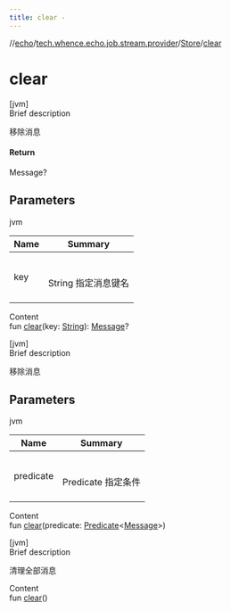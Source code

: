```yaml
---
title: clear -
---
```

//[echo](../../index.md)/[tech.whence.echo.job.stream.provider](../index.md)/[Store](index.md)/[clear](clear.md)



# clear  
[jvm]  
Brief description  


移除消息



#### Return  


Message?



## Parameters  
  
jvm  
  
|  Name|  Summary| 
|---|---|
| key| <br><br>String 指定消息键名<br><br>
  
  
Content  
fun [clear](clear.md)(key: [String](https://kotlinlang.org/api/latest/jvm/stdlib/kotlin/-string/index.html)): [Message](../../tech.whence.echo.job.stream.message/-message/index.md)?  


[jvm]  
Brief description  


移除消息



## Parameters  
  
jvm  
  
|  Name|  Summary| 
|---|---|
| predicate| <br><br>Predicate<Message> 指定条件<br><br>
  
  
Content  
fun [clear](clear.md)(predicate: [Predicate](../../tech.whence.echo.function/-predicate/index.md)<[Message](../../tech.whence.echo.job.stream.message/-message/index.md)>)  


[jvm]  
Brief description  


清理全部消息

  
Content  
fun [clear](clear.md)()  



